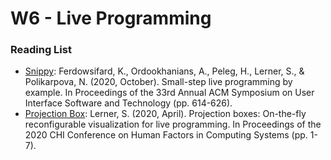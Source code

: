 # W6 - Live Programming

### Reading List

* [Snippy](https://snippy.goto.ucsd.edu/editor): Ferdowsifard, K., Ordookhanians, A., Peleg, H., Lerner, S., & Polikarpova, N. (2020, October). Small-step live programming by example. In Proceedings of the 33rd Annual ACM Symposium on User Interface Software and Technology (pp. 614-626).
* [Projection Box](https://cseweb.ucsd.edu/\~lerner/papers/projection-boxes-chi2020.pdf): Lerner, S. (2020, April). Projection boxes: On-the-fly reconfigurable visualization for live programming. In Proceedings of the 2020 CHI Conference on Human Factors in Computing Systems (pp. 1-7).
